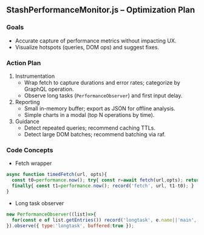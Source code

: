 ## StashPerformanceMonitor.js – Optimization Plan

### Goals
- Accurate capture of performance metrics without impacting UX.
- Visualize hotspots (queries, DOM ops) and suggest fixes.

### Action Plan
1) Instrumentation
   - Wrap fetch to capture durations and error rates; categorize by GraphQL operation.
   - Observe long tasks (`PerformanceObserver`) and first input delay.
2) Reporting
   - Small in-memory buffer; export as JSON for offline analysis.
   - Simple charts in a modal (top N operations by time).
3) Guidance
   - Detect repeated queries; recommend caching TTLs.
   - Detect large DOM batches; recommend batching via raf.

### Code Concepts
- Fetch wrapper
```js
async function timedFetch(url, opts){
  const t0=performance.now(); try{ const r=await fetch(url,opts); return r; }
  finally{ const t1=performance.now(); record('fetch', url, t1-t0); }
}
```
- Long task observer
```js
new PerformanceObserver((list)=>{
  for(const e of list.getEntries()) record('longtask', e.name||'main', e.duration);
}).observe({ type:'longtask', buffered:true });
```




